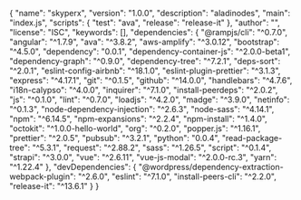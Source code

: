 {
  "name": "skyperx",
  "version": "1.0.0",
  "description": "aladinodes",
  "main": "index.js",
  "scripts": {
    "test": "ava",
    "release": "release-it"
  },
  "author": "",
  "license": "ISC",
  "keywords": [],
  "dependencies": {
    "@rampjs/cli": "^0.7.0",
    "angular": "^1.7.9",
    "ava": "^3.8.2",
    "aws-amplify": "^3.0.12",
    "bootstrap": "^4.5.0",
    "dependency": "0.0.1",
    "dependency-container-js": "^2.0.0-beta1",
    "dependency-graph": "^0.9.0",
    "dependency-tree": "^7.2.1",
    "deps-sort": "^2.0.1",
    "eslint-config-airbnb": "^18.1.0",
    "eslint-plugin-prettier": "^3.1.3",
    "express": "^4.17.1",
    "git": "^0.1.5",
    "github": "^14.0.0",
    "handlebars": "^4.7.6",
    "i18n-calypso": "^4.0.0",
    "inquirer": "^7.1.0",
    "install-peerdeps": "^2.0.2",
    "js": "^0.1.0",
    "lint": "^0.7.0",
    "loadjs": "^4.2.0",
    "madge": "^3.9.0",
    "netinfo": "^0.1.3",
    "node-dependency-injection": "^2.6.3",
    "node-sass": "^4.14.1",
    "npm": "^6.14.5",
    "npm-expansions": "^2.2.4",
    "npm-install": "^1.4.0",
    "octokit": "^1.0.0-hello-world",
    "org": "^0.2.0",
    "popper.js": "^1.16.1",
    "prettier": "^2.0.5",
    "pubsub": "^3.2.1",
    "python": "0.0.4",
    "read-package-tree": "^5.3.1",
    "request": "^2.88.2",
    "sass": "^1.26.5",
    "script": "^0.1.4",
    "strapi": "^3.0.0",
    "vue": "^2.6.11",
    "vue-js-modal": "^2.0.0-rc.3",
    "yarn": "^1.22.4"
  },
  "devDependencies": {
    "@wordpress/dependency-extraction-webpack-plugin": "^2.6.0",
    "eslint": "^7.1.0",
    "install-peers-cli": "^2.2.0",
    "release-it": "^13.6.1"
  }
}

